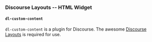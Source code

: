 ### Discourse Layouts -- HTML Widget
#### `dl-custom-content`

`dl-custom-content` is a plugin for Discourse. The awesome [Discourse Layouts](https://github.com/angusmcleod/discourse-layouts) is required for use.


